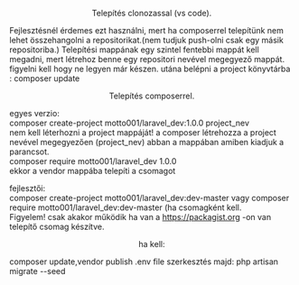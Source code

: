 <p align="center">Telepítés clonozassal (vs code).</p>
 Fejlesztésnél érdemes ezt használni, mert ha composerrel telepítünk nem lehet összehangolni a repositorikat.(nem tudjuk push-olni csak egy másik repositoriba.) Telepítési mappának egy szintel fentebbi mappát kell megadni, mert létrehoz benne egy repositori nevével megegyező mappát. figyelni kell hogy ne legyen már készen.
utána belépni a project könyvtárba :
composer update
<p align="center">Telepítés composerrel.</p>
egyes verzio:</br>
composer create-project motto001/laravel_dev:1.0.0 project_nev</br>
nem kell léterhozni a project mappáját! a composer létrehozza a project nevével megegyezően (project_nev) abban a mappában amiben kiadjuk a parancsot.</br>
composer require motto001/laravel_dev 1.0.0</br> 
ekkor  a vendor mappába telepíti a csomagot</br>

fejlesztői:</br> 
composer create-project motto001/laravel_dev:dev-master vagy composer require motto001/laravel_dev:dev-master (ha csomagként kell. </br>
Figyelem! csak akakor működik ha van a https://packagist.org -on van telepítő csomag készítve.
<p align="center">ha kell:</p>composer update,vendor publish
.env file szerkesztés majd: php artisan migrate --seed

